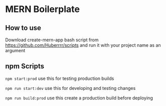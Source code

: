 # MERN Boilerplate

## How to use
Download create-mern-app bash script from https://github.com/Huberrrr/scripts and run it with your project name as an argument

## npm Scripts

`npm start:prod` use this for testing production builds

`npm run start:dev` use this for developing and testing changes

`npm run build:prod` use this create a production build before deploying
